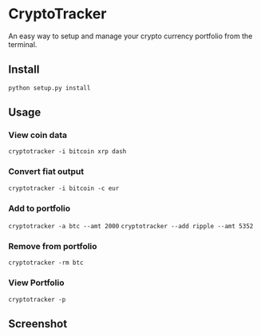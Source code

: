 # CryptoTracker

An easy way to setup and manage your crypto currency portfolio from the terminal.

## Install

`python setup.py install`

## Usage

### View coin data

`cryptotracker -i bitcoin xrp dash`

### Convert fiat output

`cryptotracker -i bitcoin -c eur`

### Add to portfolio

`cryptotracker -a btc --amt 2000`
`cryptotracker --add ripple --amt 5352`

### Remove from portfolio

`cryptotracker -rm btc`

### View Portfolio

`cryptotracker -p`

## Screenshot

[](screenshots/1.png)

[](screenshots/2.png)

